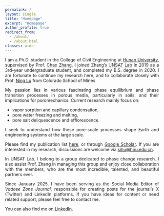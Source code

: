 ```yaml
---
permalink: /
layout: single
title: "Homepage"
excerpt: "Homepage"
author_profile: true
redirect_from: 
  - /about/
  - /about.html
classes: wide
---
```



<div style="text-align: justify;">

<p>
I am a Ph.D. student in the College of Civil Engineering at <a href="http://www-en.hnu.edu.cn/" target="_blank">Hunan University</a>, supervised by Prof. <a href="https://www.researchgate.net/profile/Chao-Zhang-43" target="_blank">Chao Zhang</a>. I joined Zhang’s <a href="https://chaozhanghnu.github.io/" target="_blank">UNSAT Lab</a> in 2019 as a 3rd-year undergraduate student, and completed my B.S. degree in 2020. I am fortunate to continue my research here, and to collaborate closely with Prof. <a href="https://cee.mines.edu/project/lu-ning/" target="_blank">Ning Lu</a> from Colorado School of Mines.
</p>

<!-- <p>
My passion lies in various fascinating phase equilibrium and phase transition processes in porous media, particularly in soils, and their implications on poromechanics. I integrate cutting-edge insights from surface and interfacial science, multiscale experimental techniques, and molecular dynamics simulations to explore molecular-level mechanisms behind vapor sorption and capillary condensation, pore water freezing and melting, as well as pore salt deliquescence and efflorescence processes, and upscale their influences to develop poromechanics models.
</p> -->


<p>
My passion lies in various fascinating phase equilibrium and phase transition processes in porous media, particularly in soils, and their implications for poromechanics. 
Current research mainly focus on:
</p>

<ul>
  <li>vapor sorption and capillary condensation,</li>
  <li>pore water freezing and melting,</li>
  <li>pore salt deliquescence and efflorescence.</li>
</ul>

<p>
I seek to understand how these pore-scale processes shape Earth and engineering systems at the large scale.
</p>




<p>
Please find my publication list <a href="/publications/">here</a>, or through <a href="https://scholar.google.com/citations?user=oIkHLJAAAAAJ&hl=en" target="_blank">Google Scholar</a>. If you are interested in my research, discussions are welcome via <a href="mailto:sjhu@hnu.edu.cn">sjhu@hnu.edu.cn</a>.
</p>

<p>
In UNSAT Lab, I belong to a group dedicated to phase change research. I also assist Prof. Zhang in managing this group and enjoy close collaboration with the members, who are the most incredible, talented, and beautiful partners ever.
</p>

<p>
Since January 2025, I have been serving as the Social Media Editor of <em>Vadose Zone Journal</em>, responsible for creating posts for the journal’s X (Twitter) and LinkedIn platforms. If you have ideas for content or need related support, please feel free to contact me.
</p>

<p>
You can also find me on <a href="https://www.linkedin.com/in/shaojie-hu-74bbb8341" target="_blank">LinkedIn</a>.
</p>

</div>

